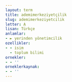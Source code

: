 ```yaml
---
layout: term
title: ademimerkeziyetçilik
slug: ademimerkeziyetcilik
letter: A
lisan: Türkçe
anlamlar:
- ► yerinden yönetimcilik
ozellikler:
- - isim
  - toplum bilimi
ornekler:
- - ''
orneklerkaynak:
- - ''
---
```


